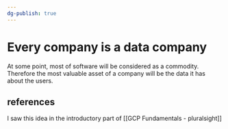 ```yaml
---
dg-publish: true
---
```

# Every company is a data company

At some point, most of software will be considered as a commodity. Therefore the most valuable asset of a company will be the data it has about the users.


## references
I saw this idea in the introductory part of [[GCP Fundamentals - pluralsight]]

